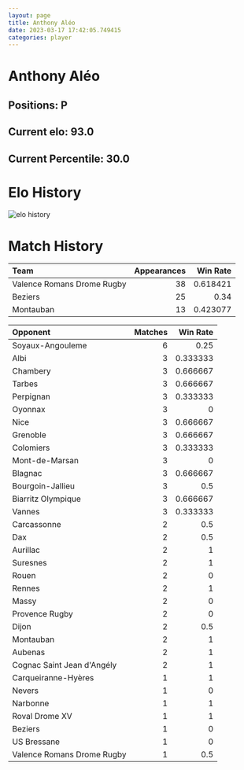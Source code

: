 ```yaml
---  
layout: page  
title: Anthony Aléo  
date: 2023-03-17 17:42:05.749415  
categories: player  
---
```

# Anthony Aléo

## Positions: P

## Current elo: 93.0

## Current Percentile: 30.0

# Elo History


![elo history](history_AnthonyAléo.png)
# Match History


| Team                       |   Appearances |   Win Rate |
|:---------------------------|--------------:|-----------:|
| Valence Romans Drome Rugby |            38 |   0.618421 |
| Beziers                    |            25 |   0.34     |
| Montauban                  |            13 |   0.423077 |

| Opponent                   |   Matches |   Win Rate |
|:---------------------------|----------:|-----------:|
| Soyaux-Angouleme           |         6 |   0.25     |
| Albi                       |         3 |   0.333333 |
| Chambery                   |         3 |   0.666667 |
| Tarbes                     |         3 |   0.666667 |
| Perpignan                  |         3 |   0.333333 |
| Oyonnax                    |         3 |   0        |
| Nice                       |         3 |   0.666667 |
| Grenoble                   |         3 |   0.666667 |
| Colomiers                  |         3 |   0.333333 |
| Mont-de-Marsan             |         3 |   0        |
| Blagnac                    |         3 |   0.666667 |
| Bourgoin-Jallieu           |         3 |   0.5      |
| Biarritz Olympique         |         3 |   0.666667 |
| Vannes                     |         3 |   0.333333 |
| Carcassonne                |         2 |   0.5      |
| Dax                        |         2 |   0.5      |
| Aurillac                   |         2 |   1        |
| Suresnes                   |         2 |   1        |
| Rouen                      |         2 |   0        |
| Rennes                     |         2 |   1        |
| Massy                      |         2 |   0        |
| Provence Rugby             |         2 |   0        |
| Dijon                      |         2 |   0.5      |
| Montauban                  |         2 |   1        |
| Aubenas                    |         2 |   1        |
| Cognac Saint Jean d'Angély |         2 |   1        |
| Carqueiranne-Hyères        |         1 |   1        |
| Nevers                     |         1 |   0        |
| Narbonne                   |         1 |   1        |
| Roval Drome XV             |         1 |   1        |
| Beziers                    |         1 |   0        |
| US Bressane                |         1 |   0        |
| Valence Romans Drome Rugby |         1 |   0.5      |